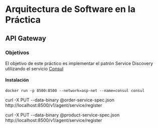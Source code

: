 # Arquitectura de Software en la Práctica
## API Gateway

### Objetivos

El objetivo de este práctico es implementar el patrón Service Discovery utilizando el servicio [Consul](https://www.consul.io/)

#### Instalación

```docker run -p 8500:8500 --network=asp-net --name=consul consul```


curl -X PUT --data-binary @order-service-spec.json http://localhost:8500/v1/agent/service/register

curl -X PUT --data-binary @product-service-spec.json http://localhost:8500/v1/agent/service/register



